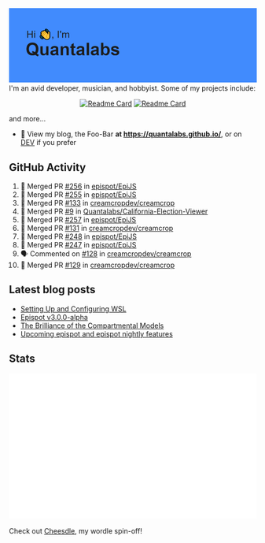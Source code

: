 <img src="header.png">
I'm an avid developer, musician, and hobbyist. Some of my projects include:
<p align='center'><a href="https://github.com/Quantalabs/EpiJS"><img src="https://github-readme-stats.vercel.app/api/pin/?username=epispot&amp;repo=EpiJS" alt="Readme Card"></a>
<a href="https://github.com/Quantalabs/NCOVDashboard"><img src="https://github-readme-stats.vercel.app/api/pin/?username=Quantalabs&amp;repo=NCOVDashboard" alt="Readme Card"></a></p>


and more...

- 📜 View my blog, the Foo-Bar **at https://quantalabs.github.io/**, or on [DEV](https://dev.to/Quantalabs) if you prefer

## GitHub Activity
<!--START_SECTION:activity-->
1. 🎉 Merged PR [#256](https://github.com/epispot/EpiJS/pull/256) in [epispot/EpiJS](https://github.com/epispot/EpiJS)
2. 🎉 Merged PR [#255](https://github.com/epispot/EpiJS/pull/255) in [epispot/EpiJS](https://github.com/epispot/EpiJS)
3. 🎉 Merged PR [#133](https://github.com/creamcropdev/creamcrop/pull/133) in [creamcropdev/creamcrop](https://github.com/creamcropdev/creamcrop)
4. 🎉 Merged PR [#9](https://github.com/Quantalabs/California-Election-Viewer/pull/9) in [Quantalabs/California-Election-Viewer](https://github.com/Quantalabs/California-Election-Viewer)
5. 🎉 Merged PR [#257](https://github.com/epispot/EpiJS/pull/257) in [epispot/EpiJS](https://github.com/epispot/EpiJS)
6. 🎉 Merged PR [#131](https://github.com/creamcropdev/creamcrop/pull/131) in [creamcropdev/creamcrop](https://github.com/creamcropdev/creamcrop)
7. 🎉 Merged PR [#248](https://github.com/epispot/EpiJS/pull/248) in [epispot/EpiJS](https://github.com/epispot/EpiJS)
8. 🎉 Merged PR [#247](https://github.com/epispot/EpiJS/pull/247) in [epispot/EpiJS](https://github.com/epispot/EpiJS)
9. 🗣 Commented on [#128](https://github.com/creamcropdev/creamcrop/issues/128) in [creamcropdev/creamcrop](https://github.com/creamcropdev/creamcrop)
10. 🎉 Merged PR [#129](https://github.com/creamcropdev/creamcrop/pull/129) in [creamcropdev/creamcrop](https://github.com/creamcropdev/creamcrop)
<!--END_SECTION:activity-->

## Latest blog posts
<!-- BLOG-POST-LIST:START -->
- [Setting Up and Configuring WSL](https://dev.to/quantalabs/setting-up-and-configuring-wsl-392c)
- [Epispot v3.0.0-alpha](https://dev.to/epispot/epispot-v3-0-0-alpha-5heh)
- [The Brilliance of the Compartmental Models](https://dev.to/quantalabs/the-brilliance-of-the-compartmental-models-1j99)
- [Upcoming epispot and epispot nightly features](https://dev.to/epispot/upcoming-epispot-and-epispot-nightly-features-52ep)
<!-- BLOG-POST-LIST:END -->


## Stats
<p align="center"><img src="https://github.com/Quantalabs/github-stats/raw/master/generated/languages.svg" alt="Language Stats"><br>

Check out [Cheesdle](https://cheesdle.vercel.app), my wordle spin-off!
